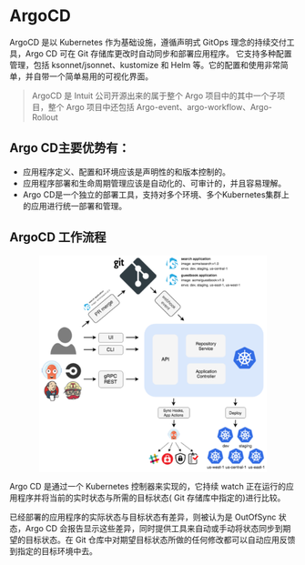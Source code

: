 # ArgoCD

ArgoCD 是以 Kubernetes 作为基础设施，遵循声明式 GitOps 理念的持续交付工具，Argo CD 可在 Git 存储库更改时自动同步和部署应用程序。
它支持多种配置管理，包括 ksonnet/jsonnet、kustomize 和 Helm 等。它的配置和使用非常简单，并自带一个简单易用的可视化界面。

> ArgoCD 是 Intuit 公司开源出来的属于整个 Argo 项目中的其中一个子项目，整个 Argo 项目中还包括 Argo-event、argo-workflow、Argo-Rollout


## Argo CD主要优势有：

- 应用程序定义、配置和环境应该是声明性的和版本控制的。
- 应用程序部署和生命周期管理应该是自动化的、可审计的，并且容易理解。
- Argo CD是一个独立的部署工具，支持对多个环境、多个Kubernetes集群上的应用进行统一部署和管理。


## ArgoCD 工作流程

<div  align="center">
	<img src="../assets/ArgoCD.png" width = "400"  align=center />
</div>

Argo CD 是通过一个 Kubernetes 控制器来实现的，它持续 watch 正在运行的应用程序并将当前的实时状态与所需的目标状态( Git 存储库中指定的)进行比较。

已经部署的应用程序的实际状态与目标状态有差异，则被认为是 OutOfSync 状态，Argo CD 会报告显示这些差异，同时提供工具来自动或手动将状态同步到期望的目标状态。在 Git 仓库中对期望目标状态所做的任何修改都可以自动应用反馈到指定的目标环境中去。
